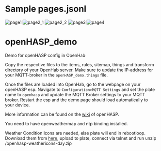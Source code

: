 
# Sample pages.jsonl
![page1](https://user-images.githubusercontent.com/19539650/134781562-0b878060-aa78-46f2-8cb5-b7b7111e92a5.png)
![page2_1](https://user-images.githubusercontent.com/19539650/134781565-e700238f-060d-4741-a30b-9993e601d86c.png)
![page2_2](https://user-images.githubusercontent.com/19539650/134781747-3cc26a72-0cc6-4bc5-82c6-f06c0290b8a0.png)
![page3](https://user-images.githubusercontent.com/19539650/134781567-f9900ea1-a813-48f2-b873-92e440b5c17d.png)
![page4](https://user-images.githubusercontent.com/19539650/134781569-8913b774-fe14-4191-9962-51c5447eb7a0.png)

# openHASP_demo
Demo for openHASP config in OpenHab

Copy the respective files to the items, rules, sitemap, things and transform directory of your OpenHab server.
Make sure to update the IP-address for your MQTT-broker in the `openHASP_demo.things` file.

Once the files are loaded into OpenHab, go to the webpage on your openHASP esp. Navigate to `Configuration>MQTT Settings` and set the plate name to `openhasp` and update the MQTT Broker settings to your MQTT broker.
Restart the esp and the demo page should load automatically to your device.

More information can be found on the [wiki](https://haswitchplate.github.io/openHASP-docs/) of openHASP.

You need to have openweathermap and ntp binding installed.

Weather Condition Icons are needed, else plate will end in rebootloop.
Download them from [here](https://haswitchplate.github.io/openHASP-docs/0.6.1/assets/users/openhasp-weathericons-day.zip), upload to plate, connect via telnet and run unzip /openhasp-weathericons-day.zip
